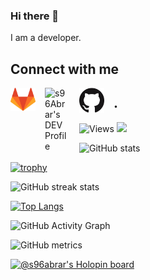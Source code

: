 ### Hi there 👋
I am a developer.

## Connect with me

[<img alt="s96Abrar's GitLab Profile" align="left" width="40" style="margin-right:15px" src="https://raw.githubusercontent.com/s96Abrar/s96Abrar/master/gitlab.svg" />](https://gitlab.com/s96Abrar)  [<img alt="s96Abrar's DEV Profile" align="left" width="40" style="margin-right:15px" src="https://d2fltix0v2e0sb.cloudfront.net/dev-badge.svg" />](https://dev.to/s96abrar)  [<img alt="s96Abrar's GitHub Profile" align="left" width="40" style="margin-right:15px" src="https://raw.githubusercontent.com/github/explore/78df643247d429f6cc873026c0622819ad797942/topics/github/github.png" />](https://github.com/s96Abrar)

##   .

![Views](https://gpvc.arturio.dev/s96Abrar)  ![](https://gitwar.herokuapp.com/badge?username=s96Abrar)

![GitHub stats](https://github-readme-stats.vercel.app/api?username=s96Abrar&show_icons=true&hide_border=true&count_private=true&theme=radical)  

[![trophy](https://github-profile-trophy.vercel.app/?username=s96Abrar&theme=monokai&margin-w=15&no-frame=true&no-bg=true)](https://github.com/ryo-ma/github-profile-trophy)

![GitHub streak stats](https://github-readme-streak-stats.herokuapp.com/?user=s96Abrar&hide_border=true&show_icons=true&theme=radical)  

[![Top Langs](https://github-readme-stats.vercel.app/api/top-langs/?username=s96Abrar&hide_border=true&show_icons=true&theme=radical)](https://github.com/anuraghazra/github-readme-stats)

![GitHub Activity Graph](https://activity-graph.herokuapp.com/graph?username=s96Abrar)  

![GitHub metrics](https://metrics.lecoq.io/s96Abrar)  

<!--
**s96Abrar/s96Abrar** is a ✨ _special_ ✨ repository because its `README.md` (this file) appears on your GitHub profile.

Here are some ideas to get you started:

- 🔭 I’m currently working on ...
- 🌱 I’m currently learning ...
- 👯 I’m looking to collaborate on ...
- 🤔 I’m looking for help with ...
- 💬 Ask me about ...
- 📫 How to reach me: ...
- 😄 Pronouns: ...
- ⚡ Fun fact: ...
-->

[![@s96abrar's Holopin board](https://holopin.io/api/user/board?user=s96abrar)](https://holopin.io/@s96abrar)
